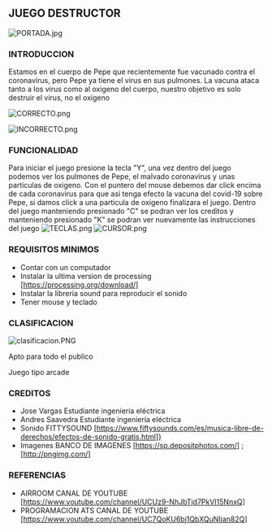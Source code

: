## JUEGO DESTRUCTOR
![PORTADA.jpg](https://www.dropbox.com/s/lug8rlqw0gfqfpg/PORTADA.jpg?dl=0&raw=1)


### INTRODUCCION

Estamos en el cuerpo de Pepe que recientemente fue vacunado contra el coronavirus, pero Pepe ya tiene el virus en sus pulmones.
La vacuna ataca tanto a los virus como al oxigeno del cuerpo, nuestro objetivo es solo destruir el virus, no el oxigeno

![CORRECTO.png](https://www.dropbox.com/s/vbsw76oa5s6x3bz/CORRECTO.png?dl=0&raw=1)


![INCORRECTO.png](https://www.dropbox.com/s/7rkn9gcp1dikzh1/INCORRECTO.png?dl=0&raw=1)



### FUNCIONALIDAD

Para iniciar el juego presione la tecla "Y", una vez dentro del juego podemos ver los pulmones de Pepe, el malvado coronavirus y unas particulas de oxigeno.
Con el puntero del mouse debemos dar click encima de cada coronavirus para que asi tenga efecto la vacuna del covid-19 sobre Pepe, si damos click a una particula de oxigeno finalizara
el juego.
Dentro del juego manteniendo presionado "C" se podran ver los creditos y manteniendo presionado "K" se podran ver nuevamente las instrucciones del juego
![TECLAS.png](https://www.dropbox.com/s/6j6e71fxjgxul1a/TECLAS.png?dl=0&raw=1)
![CURSOR.png](https://www.dropbox.com/s/4z2gfahtugn7git/CURSOR.png?dl=0&raw=1)

### REQUISITOS MINIMOS
- Contar con un computador
- Instalar la ultima version de processing [https://processing.org/download/]
- Instalar la libreria sound para reproducir el sonido
- Tener mouse y teclado

### CLASIFICACION
![clasificacion.PNG](https://www.dropbox.com/s/jszp7qo08rpo30p/clasificacion.PNG?dl=0&raw=1)

Apto para todo el publico

Juego tipo arcade

### CREDITOS
- Jose Vargas Estudiante ingeniería eléctrica
- Andres Saavedra Estudiante ingeniería eléctrica
- Sonido FITTYSOUND [https://www.fiftysounds.com/es/musica-libre-de-derechos/efectos-de-sonido-gratis.html]}
- Imagenes BANCO DE IMAGENES [https://sp.depositphotos.com/] ; [http://pngimg.com/]

### REFERENCIAS
- AIRROOM CANAL DE YOUTUBE [https://www.youtube.com/channel/UCUz9-NhJbTjd7PkVI15NnxQ]
- PROGRAMACION ATS CANAL DE YOUTUBE [https://www.youtube.com/channel/UC7QoKU6bj1QbXQuNIjan82Q]

